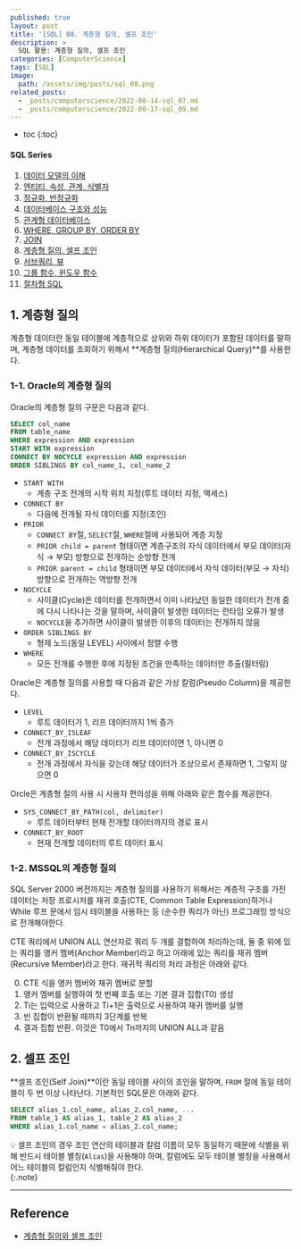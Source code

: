 ```yaml
---
published: true
layout: post
title: '[SQL] 08. 계층형 질의, 셀프 조인'
description: >
  SQL 활용: 계층형 질의, 셀프 조인
categories: [ComputerScience]
tags: [SQL]
image:
  path: /assets/img/posts/sql_08.png
related_posts:
  - _posts/computerscience/2022-08-14-sql_07.md
  - _posts/computerscience/2022-08-17-sql_09.md
---
```

* toc
{:toc}

<h4>SQL Series</h4>
<div class="taxonomy__index">
  <ol class="description">
    <li><a href="/computerscience/sql_01/">데이터 모델의 이해</a></li>
    <li><a href="/computerscience/sql_02/">엔티티, 속성, 관계, 식별자</a></li>
    <li><a href="/computerscience/sql_03/">정규화, 반정규화</a></li>
    <li><a href="/computerscience/sql_04/">데이터베이스 구조와 성능</a></li>
    <li><a href="/computerscience/sql_05/">관계형 데이터베이스</a></li>
    <li><a href="/computerscience/sql_06/">WHERE, GROUP BY, ORDER BY</a></li>
    <li><a href="/computerscience/sql_07/">JOIN</a></li>
    <li><a href="/computerscience/sql_08/">계층형 질의, 셀프 조인</a></li>
    <li><a href="/computerscience/sql_09/">서브쿼리, 뷰</a></li>
    <li><a href="/computerscience/sql_10/">그룹 함수, 윈도우 함수</a></li>
    <li><a href="/computerscience/sql_11/">절차형 SQL</a></li>
  </ol>
</div>

## 1. 계층형 질의

계층형 데이터란 동일 테이블에 계층적으로 상위와 하위 데이터가 포함된 데이터를 말하며, 계층형 데이터를 조회하기 위해서 **계층형 질의(Hierarchical Query)**를 사용한다.  

### 1-1. Oracle의 계층형 질의

Oracle의 계층형 질의 구문은 다음과 같다.  

```sql
SELECT col_name
FROM table_name
WHERE expression AND expression
START WITH expression
CONNECT BY NOCYCLE expression AND expression
ORDER SIBLINGS BY col_name_1, col_name_2
```

- `START WITH`
  - 계층 구조 전개의 시작 위치 지정(루트 데이터 지정, 액세스)
- `CONNECT BY`
  - 다음에 전개될 자식 데이터를 지정(조인)
- `PRIOR`
  - `CONNECT BY`절, `SELECT`절, `WHERE`절에 사용되어 계층 지정
  - `PRIOR child = parent` 형태이면 계층구조의 자식 데이터에서 부모 데이터(자식 → 부모) 방향으로 전개하는 순방향 전개
  - `PRIOR parent = child` 형태이면 부모 데이터에서 자식 데이터(부모 → 자식) 방향으로 전개하는 역방향 전개
- `NOCYCLE`
  - 사이클(Cycle)은 데이터를 전개하면서 이미 나타났던 동일한 데이터가 전개 중에 다시 나타나는 것을 말하며, 사이클이 발생한 데이터는 런타임 오류가 발생
  - `NOCYCLE`을 추가하면 사이클이 발생한 이후의 데이터는 전개하지 않음
- `ORDER SIBLINGS BY`
  - 형제 노드(동일 LEVEL) 사이에서 정렬 수행
- `WHERE`
  - 모든 전개를 수행한 후에 지정된 조건을 만족하는 데이터만 추출(필터링)

Oracle은 계층형 질의를 사용할 때 다음과 같은 가상 칼럼(Pseudo Column)을 제공한다.  

- `LEVEL`
  - 루트 데이터가 1, 리프 데이터까지 1씩 증가
- `CONNECT_BY_ISLEAF`
  - 전개 과정에서 해당 데이터가 리프 데이터이면 1, 아니면 0
- `CONNECT_BY_ISCYCLE`
  - 전개 과정에서 자식을 갖는데 해당 데이터가 조상으로서 존재하면 1, 그렇지 않으면 0

Orcle은 계층형 질의 사용 시 사용자 편의성을 위해 아래와 같은 함수를 제공한다.  

- `SYS_CONNECT_BY_PATH(col, delimiter)`
  - 루트 데이터부터 현재 전개할 데이터까지의 경로 표시
- `CONNECT_BY_ROOT`
  - 현재 전개할 데이터의 루트 데이터 표시

### 1-2. MSSQL의 계층형 질의

SQL Server 2000 버전까지는 계층형 질의를 사용하기 위해서는 계층적 구조를 가진 데이터는 저장 프로시저를 재귀 호출(CTE, Common Table Expression)하거나 While 루프 문에서 임시 테이블을 사용하는 등 (순수한 쿼리가 아닌) 프로그래밍 방식으로 전개해야한다.  

CTE 쿼리에서 UNION ALL 연산자로 쿼리 두 개를 결합하여 처리하는데, 둘 중 위에 있는 쿼리를 앵커 멤버(Anchor Member)라고 하고 아래에 있는 쿼리를 재귀 멤버(Recursive Member)라고 한다. 재귀적 쿼리의 처리 과정은 아래와 같다.  

0. CTE 식을 앵커 멤버와 재귀 멤버로 분할
0. 앵커 멤버를 실행하여 첫 번째 호출 또는 기본 결과 집합(T0) 생성
0. Ti는 입력으로 사용하고 Ti+1은 출력으로 사용하여 재귀 멤버를 실행
0. 빈 집합이 반환될 때까지 3단계를 반복
0. 결과 집합 반환. 이것은 T0에서 Tn까지의 UNION ALL과 같음

## 2. 셀프 조인

**셀프 조인(Self Join)**이란 동일 테이블 사이의 조인을 말하며, `FROM` 절에 동일 테이블이 두 번 이상 나타난다. 기본적인 SQL문은 아래와 같다.  

```sql
SELECT alias_1.col_name, alias_2.col_name, ...
FROM table_1 AS alias_1, table_2 AS alias_2
WHERE alias_1.col_name = alias_2.col_name;
```

💡 셀프 조인의 경우 조인 연산의 테이블과 칼럼 이름이 모두 동일하기 때문에 식별을 위해 반드시 테이블 별칭(`Alias`)을 사용해야 하며, 칼럼에도 모두 테이블 별칭을 사용해서 어느 테이블의 칼럼인지 식별해줘야 한다.  
{:.note}

---
## Reference
- [계층형 질의와 셀프 조인](https://dataonair.or.kr/db-tech-reference/d-guide/sql/?pageid=3&mod=document&uid=348)